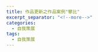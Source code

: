 ```yaml
---
title: 作品更新之作品案例"攀比"
excerpt_separator: "<!--more-->"
categories:
  - 自我策展
tags:
  - 自我策展
---
```




<!--more-->
